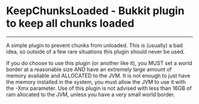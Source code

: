 # KeepChunksLoaded - Bukkit plugin to keep all chunks loaded
---
A simple plugin to prevent chunks from unloaded.  This is (usually) a bad idea, so outside of a few rare situations this plugin should never be used.  

If you do choose to use this plugin (or another like it), you MUST set a world border at a reasonable size AND have an extremely large amount of memory available and ALLOCATED to the JVM.  It is not enough to just have the memory installed in the system, you must allow the JVM to use it with the -Xmx parameter.  Use of this plugin is not advised with less than 16GB of ram allocated to the JVM, unless you have a very small world border.
